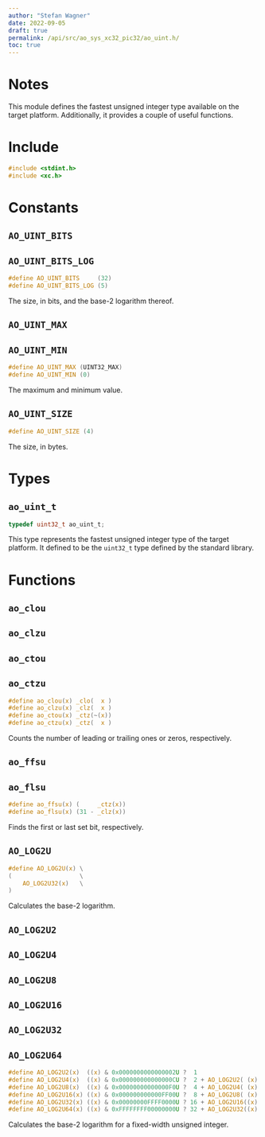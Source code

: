 ```yaml
---
author: "Stefan Wagner"
date: 2022-09-05
draft: true
permalink: /api/src/ao_sys_xc32_pic32/ao_uint.h/
toc: true
---
```


# Notes

This module defines the fastest unsigned integer type available on the target platform. Additionally, it provides a couple of useful functions.

# Include

```c
#include <stdint.h>
#include <xc.h>
```

# Constants

## `AO_UINT_BITS`
## `AO_UINT_BITS_LOG`

```c
#define AO_UINT_BITS     (32)
#define AO_UINT_BITS_LOG (5)
```

The size, in bits, and the base-2 logarithm thereof.

## `AO_UINT_MAX`
## `AO_UINT_MIN`

```c
#define AO_UINT_MAX (UINT32_MAX)
#define AO_UINT_MIN (0)
```

The maximum and minimum value.

## `AO_UINT_SIZE`

```c
#define AO_UINT_SIZE (4)
```

The size, in bytes.

# Types

## `ao_uint_t`

```c
typedef uint32_t ao_uint_t;
```

This type represents the fastest unsigned integer type of the target platform. It defined to be the `uint32_t` type defined by the standard library.

# Functions

## `ao_clou`
## `ao_clzu`
## `ao_ctou`
## `ao_ctzu`

```c
#define ao_clou(x) _clo(  x )
#define ao_clzu(x) _clz(  x )
#define ao_ctou(x) _ctz(~(x))
#define ao_ctzu(x) _ctz(  x )
```

Counts the number of leading or trailing ones or zeros, respectively.

## `ao_ffsu`
## `ao_flsu`

```c
#define ao_ffsu(x) (     _ctz(x))
#define ao_flsu(x) (31 - _clz(x))
```

Finds the first or last set bit, respectively.

## `AO_LOG2U`

```c
#define AO_LOG2U(x) \
(                   \
    AO_LOG2U32(x)   \
)
```

Calculates the base-2 logarithm.

## `AO_LOG2U2`
## `AO_LOG2U4`
## `AO_LOG2U8`
## `AO_LOG2U16`
## `AO_LOG2U32`
## `AO_LOG2U64`

```c
#define AO_LOG2U2(x)  ((x) & 0x0000000000000002U ?  1                         : 0            )
#define AO_LOG2U4(x)  ((x) & 0x000000000000000CU ?  2 + AO_LOG2U2( (x) >>  2) : AO_LOG2U2(x) )
#define AO_LOG2U8(x)  ((x) & 0x00000000000000F0U ?  4 + AO_LOG2U4( (x) >>  4) : AO_LOG2U4(x) )
#define AO_LOG2U16(x) ((x) & 0x000000000000FF00U ?  8 + AO_LOG2U8( (x) >>  8) : AO_LOG2U8(x) )
#define AO_LOG2U32(x) ((x) & 0x00000000FFFF0000U ? 16 + AO_LOG2U16((x) >> 16) : AO_LOG2U16(x))
#define AO_LOG2U64(x) ((x) & 0xFFFFFFFF00000000U ? 32 + AO_LOG2U32((x) >> 32) : AO_LOG2U32(x))
```

Calculates the base-2 logarithm for a fixed-width unsigned integer.
